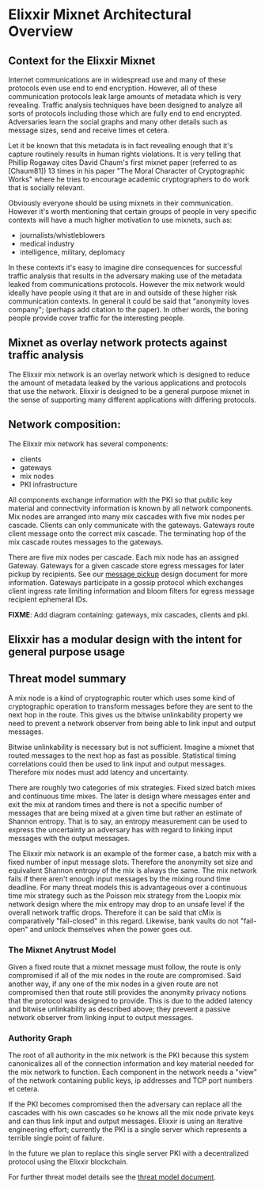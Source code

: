 
# Elixxir Mixnet Architectural Overview

## Context for the Elixxir Mixnet

Internet communications are in widespread use and many of these
protocols even use end to end encryption. However, all of these
communication protocols leak large amounts of metadata which is very
revealing. Traffic analysis techniques have been designed to analyze
all sorts of protocols including those which are fully end to end
encrypted. Adversaries learn the social graphs and many other details
such as message sizes, send and receive times et cetera.

Let it be known that this metadata is in fact revealing enough that
it's capture routinely results in human rights violations. It is very
telling that Phillip Rogaway cites David Chaum's first mixnet paper
(referred to as [Chaum81]) 13 times in his paper "The Moral Character
of Cryptographic Works" where he tries to encourage academic
cryptographers to do work that is socially relevant.

Obviously everyone should be using mixnets in their communication.
However it's worth mentioning that certain groups of people in
very specific contexts will have a much higher motivation to use
mixnets, such as:

- journalists/whistleblowers
- medical industry
- intelligence, military, deplomacy

In these contexts it's easy to imagine dire consequences for
successful traffic analysis that results in the adversary making use
of the metadata leaked from communications protocols. However the mix
network would ideally have people using it that are in and outside of
these higher risk communication contexts. In general it could be said
that "anonymity loves company"; (perhaps add citation to the paper).
In other words, the boring people provide cover traffic for the
interesting people.

## Mixnet as overlay network protects against traffic analysis

The Elixxir mix network is an overlay network which is designed to
reduce the amount of metadata leaked by the various applications and
protocols that use the network. Elixxir is designed to be a general
purpose mixnet in the sense of supporting many different applications
with differing protocols.

## Network composition:

The Elixxir mix network has several components:

- clients
- gateways
- mix nodes
- PKI infrastructure

All components exchange information with the PKI so that public key
material and connectivity information is known by all network components.
Mix nodes are arranged into many mix cascades with five mix nodes per cascade.
Clients can only communicate with the gateways. Gateways route client message
onto the correct mix cascade. The terminating hop of the mix cascade routes
messages to the gateways.

There are five mix nodes per cascade. Each mix node has an assigned Gateway.
Gateways for a given cascade store egress messages for later pickup by recipients.
See our [message pickup](message_pickup.md) design document for more information.
Gateways participate in a gossip protocol which exchanges client ingress rate limiting
information and bloom filters for egress message recipient ephemeral IDs.

**FIXME**: Add diagram containing: gateways, mix cascades, clients and pki.


## Elixxir has a modular design with the intent for general purpose usage

## Threat model summary

A mix node is a kind of cryptographic router which uses some kind of
cryptographic operation to transform messages before they are sent to
the next hop in the route. This gives us the bitwise unlinkability
property we need to prevent a network observer from being able to link
input and output messages.

Bitwise unlinkability is necessary but is not sufficient. Imagine a
mixnet that routed messages to the next hop as fast as
possible. Statistical timing correlations could then be used to link
input and output messages. Therefore mix nodes must add latency and
uncertainty.

There are roughly two categories of mix strategies.
Fixed sized batch mixes and continuous time mixes. The later is design
where messages enter and exit the mix at random times and there is not
a specific number of messages that are being mixed at a given time but
rather an estimate of Shannon entropy. That is to say, an entropy
measurement can be used to express the uncertainty an adversary has
with regard to linking input messages with the output
messages.

The Elixxir mix network is an example of the former case, a batch mix
with a fixed number of input message slots. Therefore the anonymity
set size and equivalent Shannon entropy of the mix is always the
same. The mix network fails if there aren't enough input messages by
the mixing round time deadline. For many threat models this is
advantageous over a continuous time mix strategy such as the Poisson
mix strategy from the Loopix mix network design where the mix entropy
may drop to an unsafe level if the overall network traffic
drops. Therefore it can be said that cMix is comparatively
"fail-closed" in this regard. Likewise, bank vaults do not "fail-open"
and unlock themselves when the power goes out.

### The Mixnet Anytrust Model

Given a fixed route that a mixnet message must follow, the route is
only compromised if all of the mix nodes in the route are compromised.
Said another way, if any one of the mix nodes in a given route are not
compromised then that route still provides the anonymity privacy
notions that the protocol was designed to provide. This is due to the
added latency and bitwise unlinkability as described above; they
prevent a passive network observer from linking input to output
messages.

### Authority Graph

The root of all authority in the mix network is the PKI because this system
canonicalizes all of the connection information and key material needed for
the mix network to function. Each component in the network needs a "view" of the
network containing public keys, ip addresses and TCP port numbers et cetera.

If the PKI becomes compromised then the adversary can replace all the cascades with
his own cascades so he knows all the mix node private keys and can thus link
input and output messages. Elixxir is using an iterative engineering effort; currently
the PKI is a single server which represents a terrible single point of failure.

In the future we plan to replace this single server PKI with a
decentralized protocol using the Elixxir blockchain.

For further threat model details see the [threat model document](threat_model.md).

